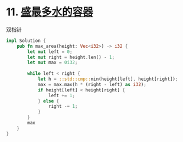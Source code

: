 # 11. [盛最多水的容器](https://leetcode-cn.com/problems/container-with-most-water/)

双指针

```rust
impl Solution {
    pub fn max_area(height: Vec<i32>) -> i32 {
        let mut left = 0;
        let mut right = height.len() - 1;
        let mut max = 0i32;
        
        while left < right {
            let h = ::std::cmp::min(height[left], height[right]);
            max = max.max(h * (right - left) as i32);
            if height[left] < height[right] {
                left += 1;
            } else {
                right -= 1;
            }
        }
        max
    }
}
```

